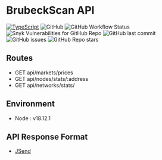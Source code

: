 # BrubeckScan API

[![TypeScript](https://badgen.net/badge/icon/typescript?icon=typescript&label)](https://typescriptlang.org)
![GitHub](https://img.shields.io/github/license/adamphivo/brubeckapi)
![GitHub Workflow Status](https://img.shields.io/github/actions/workflow/status/adamphivo/brubeckapi/main.yml?branch=main)
![Snyk Vulnerabilities for GitHub Repo](https://img.shields.io/snyk/vulnerabilities/github/adamphivo/brubeckapi)
![GitHub last commit](https://img.shields.io/github/last-commit/adamphivo/brubeckAPI)
![GitHub issues](https://img.shields.io/github/issues/adamphivo/brubeckAPI)
![GitHub Repo stars](https://img.shields.io/github/stars/adamphivo/brubeckAPI?style=social)

## Routes

- GET api/markets/prices
- GET api/nodes/stats/:address
- GET api/networks/stats/

## Environment

- Node : v18.12.1

## API Response Format

- [JSend](https://github.com/omniti-labs/jsend)

